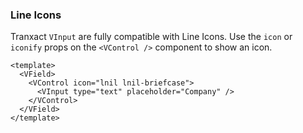 ### Line Icons

Tranxact `VInput` are fully compatible with Line Icons.
Use the `icon` or `iconify` props on the `<VControl />`
component to show an icon.

<!--code-->

```vue
<template>
  <VField>
    <VControl icon="lnil lnil-briefcase">
      <VInput type="text" placeholder="Company" />
    </VControl>
  </VField>
</template>
```

<!--/code-->

<!--example-->

<VField>
  <VControl icon="lnil lnil-briefcase">
    <VInput
      type="text"
      placeholder="Company"
    />
  </VControl>
</VField>

<!--/example-->
